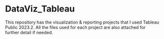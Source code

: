 # DataViz_Tableau
This repository has the visualization &amp; reporting projects that I used Tableau Public 2023.2. All the files used for each project are also attached for further detail if needed.
